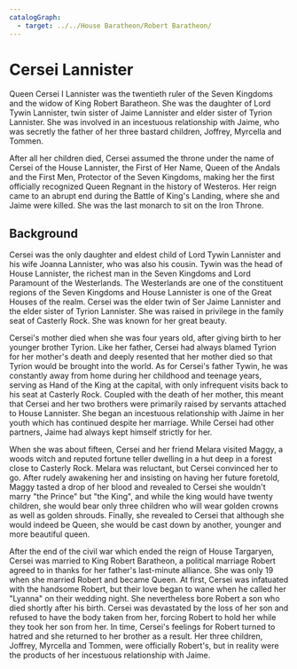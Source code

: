 ```yaml
---
catalogGraph:
  - target: ../../House Baratheon/Robert Baratheon/
---
```


# Cersei Lannister

Queen Cersei I Lannister was the twentieth ruler of the Seven Kingdoms and the widow of King Robert Baratheon. She was the daughter of Lord Tywin Lannister, twin sister of Jaime Lannister and elder sister of Tyrion Lannister. She was involved in an incestuous relationship with Jaime, who was secretly the father of her three bastard children, Joffrey, Myrcella and Tommen.

After all her children died, Cersei assumed the throne under the name of Cersei of the House Lannister, the First of Her Name, Queen of the Andals and the First Men, Protector of the Seven Kingdoms, making her the first officially recognized Queen Regnant in the history of Westeros. Her reign came to an abrupt end during the Battle of King's Landing, where she and Jaime were killed. She was the last monarch to sit on the Iron Throne.

## Background

Cersei was the only daughter and eldest child of Lord Tywin Lannister and his wife Joanna Lannister, who was also his cousin. Tywin was the head of House Lannister, the richest man in the Seven Kingdoms and Lord Paramount of the Westerlands. The Westerlands are one of the constituent regions of the Seven Kingdoms and House Lannister is one of the Great Houses of the realm. Cersei was the elder twin of Ser Jaime Lannister and the elder sister of Tyrion Lannister. She was raised in privilege in the family seat of Casterly Rock. She was known for her great beauty.

Cersei's mother died when she was four years old, after giving birth to her younger brother Tyrion. Like her father, Cersei had always blamed Tyrion for her mother's death and deeply resented that her mother died so that Tyrion would be brought into the world. As for Cersei's father Tywin, he was constantly away from home during her childhood and teenage years, serving as Hand of the King at the capital, with only infrequent visits back to his seat at Casterly Rock. Coupled with the death of her mother, this meant that Cersei and her two brothers were primarily raised by servants attached to House Lannister. She began an incestuous relationship with Jaime in her youth which has continued despite her marriage. While Cersei had other partners, Jaime had always kept himself strictly for her.

When she was about fifteen, Cersei and her friend Melara visited Maggy, a woods witch and reputed fortune teller dwelling in a hut deep in a forest close to Casterly Rock. Melara was reluctant, but Cersei convinced her to go. After rudely awakening her and insisting on having her future foretold, Maggy tasted a drop of her blood and revealed to Cersei she wouldn't marry "the Prince" but "the King", and while the king would have twenty children, she would bear only three children who will wear golden crowns as well as golden shrouds. Finally, she revealed to Cersei that although she would indeed be Queen, she would be cast down by another, younger and more beautiful queen.

After the end of the civil war which ended the reign of House Targaryen, Cersei was married to King Robert Baratheon, a political marriage Robert agreed to in thanks for her father's last-minute alliance. She was only 19 when she married Robert and became Queen. At first, Cersei was infatuated with the handsome Robert, but their love began to wane when he called her "Lyanna" on their wedding night. She nevertheless bore Robert a son who died shortly after his birth. Cersei was devastated by the loss of her son and refused to have the body taken from her, forcing Robert to hold her while they took her son from her. In time, Cersei's feelings for Robert turned to hatred and she returned to her brother as a result. Her three children, Joffrey, Myrcella and Tommen, were officially Robert's, but in reality were the products of her incestuous relationship with Jaime.
